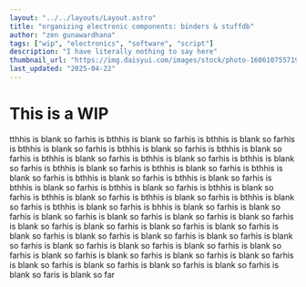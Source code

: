 ```yaml
---
layout: "../../layouts/Layout.astro"
title: "organizing electronic components: binders & stuffdb"
author: "zen gunawardhana"
tags: ["wip", "electronics", "software", "script"]
description: "I have literally nothing to say here"
thumbnail_url: "https://img.daisyui.com/images/stock/photo-1606107557195-0e29a4b5b4aa.webp"
last_updated: "2025-04-22"
---
```


# This is a WIP

tthhis is blank so farhis is bthhis is blank so farhis is bthhis is blank so farhis is bthhis is blank so farhis is bthhis is blank so farhis is bthhis is blank so farhis is bthhis is blank so farhis is bthhis is blank so farhis is bthhis is blank so farhis is bthhis is blank so farhis is bthhis is blank so farhis is bthhis is blank so farhis is bthhis is blank so farhis is bthhis is blank so farhis is bthhis is blank so farhis is bthhis is blank so farhis is bthhis is blank so farhis is bthhis is blank so farhis is bthhis is blank so farhis is bthhis is blank so farhis is bthhis is blank so farhis is bhhis is blank so farhis is blank so farhis is blank so farhis is blank so farhis is blank so farhis is blank so farhis is blank so farhis is blank so farhis is blank so farhis is blank so farhis is blank so farhis is blank so farhis is blank so farhis is blank so farhis is blank so farhis is blank so farhis is blank so farhis is blank so farhis is blank so farhis is blank so farhis is blank so farhis is blank so farhis is blank so farhis is blank so farhis is blank so farhis is blank so farhis is blank so farhis is blank so faris is blank so far
